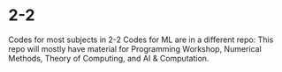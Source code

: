 # 2-2
Codes for most subjects in 2-2
Codes for ML are in a different repo:
This repo will mostly have material for Programming Workshop, Numerical Methods, Theory of Computing, and AI & Computation.
